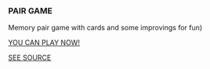 ### PAIR GAME

Memory pair game with cards and some improvings for fun) 

[YOU CAN PLAY NOW!](https://igorkurkov.github.io/pair-game/)

[SEE SOURCE](https://github.com/IgorKurkov/pair-game)
